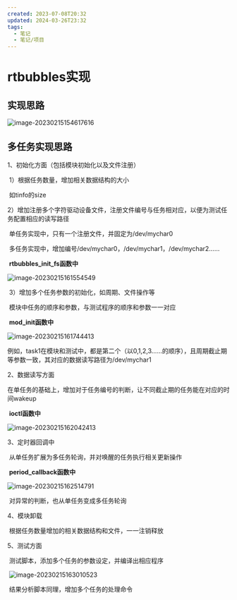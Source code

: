 ```yaml
---
created: 2023-07-08T20:32
updated: 2024-03-26T23:32
tags:
  - 笔记
  - 笔记/项目
---
```


# rtbubbles实现

## 实现思路

![image-20230215154617616](https://cdn.jsdelivr.net/gh/wsm6636/pic/202302151546749.png)

## 多任务实现思路

1、初始化方面（包括模块初始化以及文件注册）

​		1）根据任务数量，增加相关数据结构的大小

​				如tinfo的size

​		2）增加注册多个字符驱动设备文件，注册文件编号与任务相对应，以便为测试任务配置相应的读写路径

​				单任务实现中，只有一个注册文件，并固定为/dev/mychar0

​				多任务实现中，增加编号/dev/mychar0，/dev/mychar1，/dev/mychar2……

​				**rtbubbles_init_fs函数中**

![image-20230215161554549](https://cdn.jsdelivr.net/gh/wsm6636/pic/202302151615626.png)



​		3）增加多个任务参数的初始化，如周期、文件操作等

​				模块中任务的顺序和参数，与测试程序的顺序和参数一一对应

​				**mod_init函数中**

![image-20230215161744413](https://cdn.jsdelivr.net/gh/wsm6636/pic/202302151617472.png)

​			例如，task1在模块和测试中，都是第二个（以0,1,2,3……的顺序），且周期截止期等参数一致，其对应的数据读写路径为/dev/mychar1

2、数据读写方面

​		在单任务的基础上，增加对于任务编号的判断，让不同截止期的任务能在对应的时间wakeup

​		**ioctl函数中**

![image-20230215162042413](https://cdn.jsdelivr.net/gh/wsm6636/pic/202302151620474.png)

3、定时器回调中

​		从单任务扩展为多任务轮询，并对唤醒的任务执行相关更新操作

​		**period_callback函数中**

![image-20230215162514791](https://cdn.jsdelivr.net/gh/wsm6636/pic/202302151625853.png)

​		对异常的判断，也从单任务变成多任务轮询

4、模块卸载

​		根据任务数量增加的相关数据结构和文件，一一注销释放

5、测试方面

​		测试脚本，添加多个任务的参数设定，并编译出相应程序

​		![image-20230215163010523](https://cdn.jsdelivr.net/gh/wsm6636/pic/202302151630597.png)

​		结果分析脚本同理，增加多个任务的处理命令